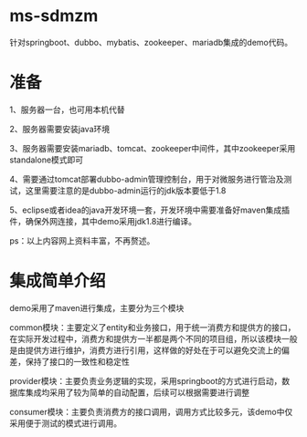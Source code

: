 # ms-sdmzm

针对springboot、dubbo、mybatis、zookeeper、mariadb集成的demo代码。


# 准备
1、服务器一台，也可用本机代替

2、服务器需要安装java环境

3、服务器需要安装mariadb、tomcat、zookeeper中间件，其中zookeeper采用standalone模式即可

4、需要通过tomcat部署dubbo-admin管理控制台，用于对微服务进行管治及测试，这里需要注意的是dubbo-admin运行的jdk版本要低于1.8

5、eclipse或者idea的java开发环境一套，开发环境中需要准备好maven集成插件，确保外网连接，其中demo采用jdk1.8进行编译。

ps：以上内容网上资料丰富，不再赘述。

# 集成简单介绍
demo采用了maven进行集成，主要分为三个模块

common模块：主要定义了entity和业务接口，用于统一消费方和提供方的接口，在实际开发过程中，消费方和提供方一半都是两个不同的项目组，所以该模块一般是由提供方进行维护，消费方进行引用，这样做的好处在于可以避免交流上的偏差，保持了接口的一致性和稳定性

provider模块：主要负责业务逻辑的实现，采用springboot的方式进行启动，数据库集成均采用了较为简单的自动配置，后续可以根据需要进行调整

consumer模块：主要负责消费方的接口调用，调用方式比较多元，该demo中仅采用便于测试的模式进行调用。


